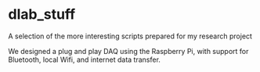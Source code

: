 # dlab_stuff
A selection of the more interesting scripts prepared for my research project

We designed a plug and play DAQ using the Raspberry Pi, with support for Bluetooth, local Wifi, and internet data transfer.
